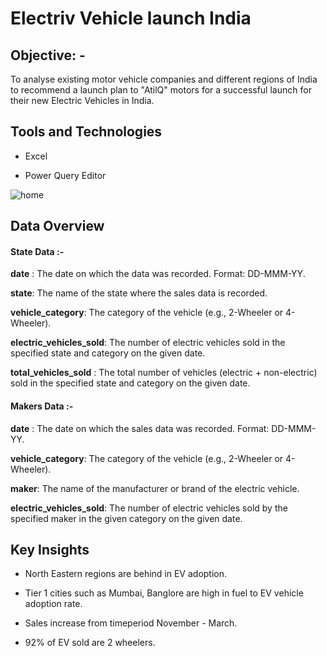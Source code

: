 # Electriv Vehicle launch India

## Objective: - 
To analyse existing motor vehicle companies and different regions of India to recommend a launch plan to "AtilQ" motors for a successful launch for their new Electric Vehicles in India.

## Tools and Technologies

* Excel

* Power Query Editor

![home](https://github.com/user-attachments/assets/32549fcf-3d0b-4a7f-a352-a4dde948553d)

## Data Overview

#### **State Data** :- 

**date** : The date on which the data was recorded. Format: DD-MMM-YY.

**state**: The name of the state where the sales data is recorded.

**vehicle_category**: The category of the vehicle (e.g., 2-Wheeler or 4-Wheeler).

**electric_vehicles_sold**: The number of electric vehicles sold in the specified state and category on the given date.

**total_vehicles_sold** : The total number of vehicles (electric + non-electric) sold in the specified state and category on the given date.

#### **Makers Data** :-

**date** : The date on which the sales data was recorded. Format: DD-MMM-YY.

**vehicle_category**: The category of the vehicle (e.g., 2-Wheeler or 4-Wheeler).

**maker**: The name of the manufacturer or brand of the electric vehicle.

**electric_vehicles_sold**: The number of electric vehicles sold by the specified maker in the given category on the given date.


## Key Insights

* North Eastern regions are behind in EV adoption. 

* Tier 1 cities such as Mumbai, Banglore are high in fuel to EV vehicle adoption rate. 

* Sales increase from timeperiod November - March.

* 92% of EV sold are 2 wheelers.




